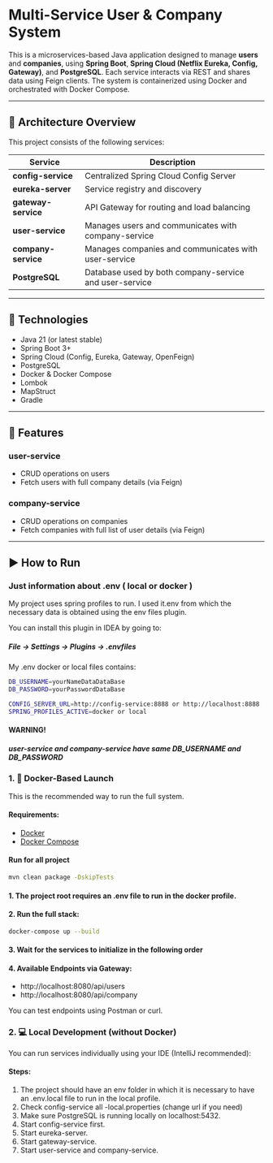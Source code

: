 
# Multi-Service User & Company System

This is a microservices-based Java application designed to manage **users** and **companies**, using **Spring Boot**, **Spring Cloud (Netflix Eureka, Config, Gateway)**, and **PostgreSQL**. Each service interacts via REST and shares data using Feign clients. The system is containerized using Docker and orchestrated with Docker Compose.

---

## 🧩 Architecture Overview

This project consists of the following services:

| Service          | Description |
|------------------|-------------|
| **config-service** | Centralized Spring Cloud Config Server |
| **eureka-server** | Service registry and discovery |
| **gateway-service** | API Gateway for routing and load balancing |
| **user-service** | Manages users and communicates with company-service |
| **company-service** | Manages companies and communicates with user-service |
| **PostgreSQL** | Database used by both company-service and user-service |

---

## 🔧 Technologies

- Java 21 (or latest stable)
- Spring Boot 3+
- Spring Cloud (Config, Eureka, Gateway, OpenFeign)
- PostgreSQL
- Docker & Docker Compose
- Lombok
- MapStruct
- Gradle

---

## 🚀 Features

### user-service
- CRUD operations on users
- Fetch users with full company details (via Feign)

### company-service
- CRUD operations on companies
- Fetch companies with full list of user details (via Feign)

---

## ▶️ How to Run

### Just information about .env ( local or docker )

My project uses spring profiles to run. 
I used it.env from which the necessary data is obtained using the env files plugin.

You can install this plugin in IDEA by going to:
##### File -> Settings -> Plugins -> .envfiles

My .env docker or local files contains:
```bash
DB_USERNAME=yourNameDataDataBase
DB_PASSWORD=yourPasswordDataBase

CONFIG_SERVER_URL=http://config-service:8888 or http://localhost:8888
SPRING_PROFILES_ACTIVE=docker or local
```
#### WARNING! 
##### user-service and company-service have same DB_USERNAME and DB_PASSWORD


### 1. 🐳 Docker-Based Launch

This is the recommended way to run the full system.

#### Requirements:
- [Docker](https://www.docker.com/)
- [Docker Compose](https://docs.docker.com/compose/)

#### Run for all project
```bash
mvn clean package -DskipTests
```

#### 1. The project root requires an .env file to run in the docker profile.

#### 2. Run the full stack:
```bash
docker-compose up --build
```
#### 3. Wait for the services to initialize in the following order

#### 4. Available Endpoints via Gateway:
- http://localhost:8080/api/users
- http://localhost:8080/api/company

You can test endpoints using Postman or curl.

### 2. 💻 Local Development (without Docker)

You can run services individually using your IDE (IntelliJ recommended):

#### Steps:
1. The project should have an env folder in which it is necessary to have an .env.local file to run in the local profile.
2. Check config-service all -local.properties (change url if you need) 
3. Make sure PostgreSQL is running locally on localhost:5432.
4. Start config-service first.
5. Start eureka-server.
6. Start gateway-service.
7. Start user-service and company-service.
